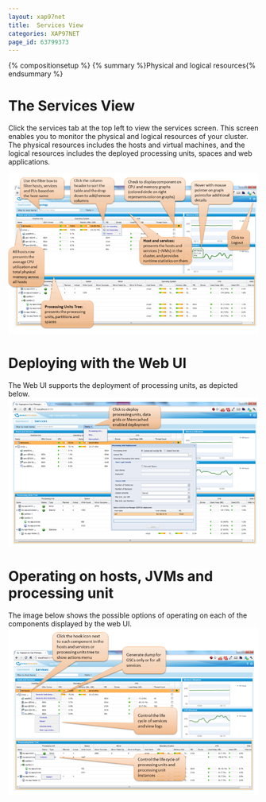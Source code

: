 ```yaml
---
layout: xap97net
title:  Services View
categories: XAP97NET
page_id: 63799373
---
```


{% compositionsetup %}
{% summary %}Physical and logical resources{% endsummary %}

# The Services View

Click the services tab at the top left to view the services screen. This screen enables you to monitor the physical and logical resources of your cluster. The physical resources includes the hosts and virtual machines, and the logical resources includes the deployed processing units, spaces and web applications.

![main801.png](/attachment_files/xap97net/main801.png)

# Deploying with the Web UI

The Web UI supports the deployment of processing units, as depicted below.
![deploy801.png](/attachment_files/xap97net/deploy801.png)

# Operating on hosts, JVMs and processing unit

The image below shows the possible options of operating on each of the components displayed by the web UI.
![actions801.png](/attachment_files/xap97net/actions801.png)
